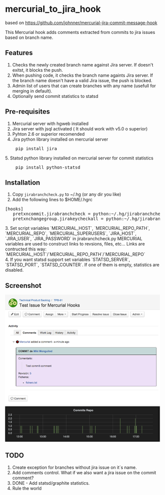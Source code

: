 mercurial_to_jira_hook
======================

based on https://github.com/johnner/mercurial-jira-commit-message-hook

This Mercurial hook adds comments extracted from commits to jira issues based on branch name.

Features
------------
1. Checks the newly created branch name against Jira server. If doesn't exitst, it blocks the push.
2. When pushing code, it checks the branch name againts Jira server. If the branch name doesn't have a valid Jira issue, the push is blocked.
3. Admin list of users that can create branches with any name (usefull for merging in default).
4. Optionally send commit statistics to statsd 

Pre-requisites
------------
1. Mercurial server with hgweb installed
2. Jira server with jsql activated ( It should work with v5.0 o superior)
3. Pyhton 2.6 or superior recomended
4. Jira python library installed on mercurial server
<div>
<pre>
	pip install jira
</pre>
</div>
5. Statsd python library installed on mercurial server for commit statistics
<div>
<pre>
	pip install python-statsd
</pre>
</div>


Installation
------------
1. Copy `jirabranchcheck.py` to ~/.hg (or any dir you like)
2. Add the following lines to $HOME/.hgrc
<div>
<pre>
[hooks]
   pretxncommit.jirabranchcheck = python:~/.hg/jirabranchcheck.py:checkCreateBranch
   pretxnchangegroup.jirakeycheckall = python:~/.hg/jirabranchcheck.py:checkAllCreateBranch
</pre>
</div>
3. Set script variables `MERCURIAL_HOST`, `MERCURIAL_REPO_PATH`, `MERCURIAL_REPO`, `MERCURIAL_SUPERUSERS`, `JIRA_HOST`, `JIRA_USER`, `JIRA_PASSWORD` in jirabranchcheck.py
MERCURIAL variables are used to construct links to revsions, files, etc... Links are contructed this way: `MERCURIAL_HOST`/`MERCURIAL_REPO_PATH`/`MERCURIAL_REPO`
<br>
4. If you want statsd support set variables `STATSD_SERVER`, `STATSD_PORT`, `STATSD_COUNTER`. If one of them is empty, statistics are disabled.

Screenshot
------------
![Screenshot1](https://raw.githubusercontent.com/mikim83/mercurial_to_jira_hook/master/screenshot/comment%20screenshot.png "Jira Comment example")
![Screenshot2](https://raw.githubusercontent.com/mikim83/mercurial_to_jira_hook/master/screenshot/commit%20stats.png "Graphite commit stats example")

TODO
------------
1. Create exception for branches without jira issue on it´s name.
2. Add comments control. What if we also want a jira issue on the commit comment?
3. DONE - Add statsd/graphite statistics.
4. Rule the world
